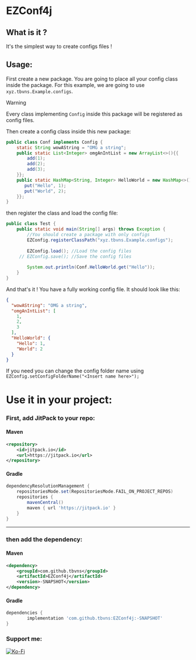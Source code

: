 # EZConf4j
## What is it ?
It's the simplest way to create configs files !
## Usage:
First create a new package. 
You are going to place all your config class inside the package.
For this example, we are going to use `xyz.tbvns.Example.configs`.
> [!WARNING]
> Every class implementing `Config` inside this package will be registered as config files.

Then create a config class inside this new package:
```java
public class Conf implements Config {
    static String wowAString = "OMG a string";
    public static List<Integer> omgAnIntList = new ArrayList<>(){{
        add(1);
        add(2);
        add(3);
    }};
    public static HashMap<String, Integer> HelloWorld = new HashMap<>(){{
       put("Hello", 1);
       put("World", 2);
    }};
}
```
then register the class and load the config file:
```java
public class Test {
    public static void main(String[] args) throws Exception {
        //You should create a package with only configs
        EZConfig.registerClassPath("xyz.tbvns.Example.configs");
        
        EZConfig.load(); //Load the config files
     // EZConfig.save(); //Save the config files
        
        System.out.println(Conf.HelloWorld.get("Hello"));
    }
}
```
And that's it ! You have a fully working config file.
It should look like this:
```json
{
  "wowAString": "OMG a string",
  "omgAnIntList": [
    1,
    2,
    3
  ],
  "HelloWorld": {
    "Hello": 1,
    "World": 2
  }
}
```

If you need you can change the config folder name using 
`EZConfig.setConfigFolderName("<Insert name here>");`

# Use it in your project:
### First, add JitPack to your repo:
#### Maven
```xml
<repository>
    <id>jitpack.io</id>
    <url>https://jitpack.io</url>
</repository>
```
#### Gradle
```groovy
dependencyResolutionManagement {
	repositoriesMode.set(RepositoriesMode.FAIL_ON_PROJECT_REPOS)
	repositories {
		mavenCentral()
		maven { url 'https://jitpack.io' }
	}
}
```
___
### then add the dependency:
#### Maven
```xml
<dependency>
    <groupId>com.github.tbvns</groupId>
    <artifactId>EZConf4j</artifactId>
    <version>-SNAPSHOT</version>
</dependency>
```
#### Gradle
```groovy
dependencies {
        implementation 'com.github.tbvns:EZConf4j:-SNAPSHOT'
}
```

### Support me:
[![Ko-Fi](https://img.shields.io/badge/Ko--fi-F16061?style=for-the-badge&logo=ko-fi&logoColor=white)](https://ko-fi.com/tbvns)

